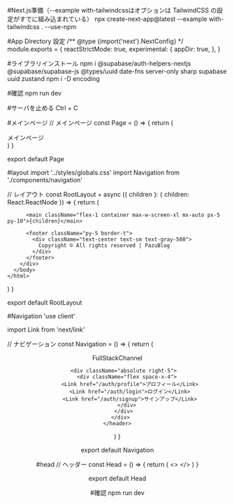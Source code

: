 #Next.js準備（--example with-tailwindcssはオプションは TailwindCSS の設定がすでに組み込まれている）
npx create-next-app@latest --example with-tailwindcss . --use-npm

#App Directory 設定
/** @type {import('next').NextConfig} */
module.exports = {
  reactStrictMode: true,
  experimental: {
    appDir: true,
  },
}

#ライブラリインストール
npm i @supabase/auth-helpers-nextjs @supabase/supabase-js @types/uuid date-fns server-only sharp supabase uuid zustand
npm i -D encoding

#確認
npm run dev

#サーバを止める
Ctrl + C

#メインページ
// メインページ
const Page = () => {
  return (
    <div className="h-full">
      <div>メインページ</div>
    </div>
  )
}

export default Page

#layout
import '../styles/globals.css'
import Navigation from './components/navigation'

// レイアウト
const RootLayout = async ({ children }: { children: React.ReactNode }) => {
  return (
    <html>
      <body>
        <div className="flex flex-col min-h-screen">
          <Navigation />

          <main className="flex-1 container max-w-screen-xl mx-auto px-5 py-10">{children}</main>

          <footer className="py-5 border-t">
            <div className="text-center text-sm text-gray-500">
              Copyright © All rights reserved | PazuBlog
            </div>
          </footer>
        </div>
      </body>
    </html>
  )
}

export default RootLayout

#Navigation
'use client'

import Link from 'next/link'

// ナビゲーション
const Navigation = () => {
  return (
    <header className="border-b py-5">
      <div className="container max-w-screen-xl mx-auto relative flex justify-center items-center">
        <Link href="/" className=" font-bold text-xl cursor-pointer">
          FullStackChannel
        </Link>

        <div className="absolute right-5">
          <div className="flex space-x-4">
            <Link href="/auth/profile">プロフィール</Link>
            <Link href="/auth/login">ログイン</Link>
            <Link href="/auth/signup">サインアップ</Link>
          </div>
        </div>
      </div>
    </header>
  )
}

export default Navigation

#head
// ヘッダー
const Head = () => {
  return (
    <>
      <title>Blog</title>
      <meta content="width=device-width, initial-scale=1" name="viewport" />
      <meta name="description" content="Next.js Supabase Blog" />
      <link rel="icon" href="/favicon.ico" />
    </>
  )
}

export default Head

#確認
npm run dev
